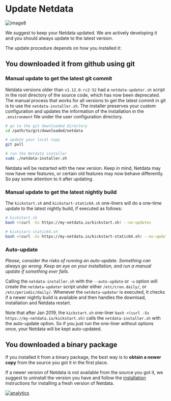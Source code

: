 # Update Netdata

![image8](https://cloud.githubusercontent.com/assets/2662304/14253735/536f4580-fa95-11e5-9f7b-99112b31a5d7.gif)

We suggest to keep your Netdata updated. We are actively developing it and you should always update to the latest
version.

The update procedure depends on how you installed it:

## You downloaded it from github using git

### Manual update to get the latest git commit

Netdata versions older than `v1.12.0-rc2-52` had a `netdata-updater.sh` script in the root directory of the source code,
which has now been deprecated. The manual process that works for all versions to get the latest commit in git is to use
the `netdata-installer.sh`. The installer preserves your custom configuration and updates the information of the
installation in the `.environment` file under the user configuration directory.

```sh
# go to the git downloaded directory
cd /path/to/git/downloaded/netdata

# update your local copy
git pull

# run the Netdata installer
sudo ./netdata-installer.sh
```

Netdata will be restarted with the new version. Keep in mind, Netdata may now have new features, or certain old features
may now behave differently. So pay some attention to it after updating.

### Manual update to get the latest nightly build

The `kickstart.sh` and `kickstart-static64.sh` one-liners will do a one-time update to the latest nightly build, if
executed as follows:

```sh
# kickstart.sh
bash <(curl -Ss https://my-netdata.io/kickstart.sh) --no-updates

# kickstart-static64.sh
bash <(curl -Ss https://my-netdata.io/kickstart-static64.sh) --no-updates
```

### Auto-update

_Please, consider the risks of running an auto-update. Something can always go wrong. Keep an eye on your installation,
and run a manual update if something ever fails._

Calling the `netdata-installer.sh` with the `--auto-update` or `-u` option will create the `netdata-updater` script
under either  `/etc/cron.daily/`, or `/etc/periodic/daily/`. Whenever the `netdata-updater` is executed, it checks if a
newer nightly build is available and then handles the download, installation and Netdata restart.  

Note that after Jan 2019, the `kickstart.sh` one-liner `bash <(curl -Ss https://my-netdata.io/kickstart.sh)` calls the
`netdata-installer.sh` with the auto-update option. So if you just run the one-liner without options once, your Netdata
will be kept auto-updated.

## You downloaded a binary package

If you installed it from a binary package, the best way is to **obtain a newer copy** from the source you got it in the
first place.

If a newer version of Netdata is not available from the source you got it, we suggest to uninstall the version you have
and follow the [installation](README.md) instructions for installing a fresh version of Netdata.

[![analytics](https://www.google-analytics.com/collect?v=1&aip=1&t=pageview&_s=1&ds=github&dr=https%3A%2F%2Fgithub.com%2Fnetdata%2Fnetdata&dl=https%3A%2F%2Fmy-netdata.io%2Fgithub%2Finstaller%2FUPDATE&_u=MAC~&cid=5792dfd7-8dc4-476b-af31-da2fdb9f93d2&tid=UA-64295674-3)](<>)
